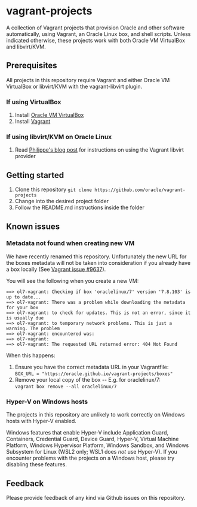 # vagrant-projects

A collection of Vagrant projects that provision Oracle and other software automatically, using Vagrant, an Oracle Linux box, and shell scripts. Unless indicated otherwise, these projects work with both Oracle VM VirtualBox and libvirt/KVM.

## Prerequisites

All projects in this repository require Vagrant and either Oracle VM VirtualBox or libvirt/KVM with the vagrant-libvirt plugin.

### If using VirtualBox

1. Install [Oracle VM VirtualBox](https://www.virtualbox.org/wiki/Downloads)
2. Install [Vagrant](https://vagrantup.com/)

### If using libvirt/KVM on Oracle Linux

1. Read [Philippe's blog post](https://blogs.oracle.com/linux/getting-started-with-the-vagrant-libvirt-provider-for-oracle-linux) for instructions on using the Vagrant libvirt provider

## Getting started

1. Clone this repository `git clone https://github.com/oracle/vagrant-projects`
2. Change into the desired project folder
3. Follow the README.md instructions inside the folder

## Known issues


### Metadata not found when creating new VM

We have recently renamed this repository. Unfortunately the new URL for the boxes metadata will not be taken into consideration if you already have a box locally (See [Vagrant issue #9637](https://github.com/hashicorp/vagrant/issues/9637)).

You will see the following when you create a new VM:

```
==> ol7-vagrant: Checking if box 'oraclelinux/7' version '7.8.103' is up to date...
==> ol7-vagrant: There was a problem while downloading the metadata for your box
==> ol7-vagrant: to check for updates. This is not an error, since it is usually due
==> ol7-vagrant: to temporary network problems. This is just a warning. The problem
==> ol7-vagrant: encountered was:
==> ol7-vagrant:
==> ol7-vagrant: The requested URL returned error: 404 Not Found
```

When this happens:

1. Ensure you have the correct metadata URL in your Vagrantfile:  
   `BOX_URL = "https://oracle.github.io/vagrant-projects/boxes"`
1. Remove your local copy of the box -- E.g. for oraclelinux/7:  
   `vagrant box remove --all oraclelinux/7`

### Hyper-V on Windows hosts

The projects in this repository are unlikely to work correctly on Windows hosts with Hyper-V enabled.

Windows features that enable Hyper-V include Application Guard, Containers, Credential Guard, Device Guard, Hyper-V, Virtual Machine Platform, Windows Hypervisor Platform, Windows Sandbox, and Windows Subsystem for Linux (WSL2 only; WSL1 does _not_ use Hyper-V). If you encounter problems with the projects on a Windows host, please try disabling these features.

## Feedback

Please provide feedback of any kind via Github issues on this repository.
